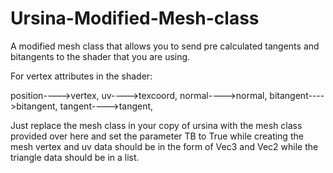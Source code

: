 # Ursina-Modified-Mesh-class


A modified mesh class that allows you to send pre calculated tangents and bitangents to the shader that you are using.

For vertex attributes in the shader:

position---->vertex,
uv---->texcoord,
normal---->normal,
bitangent---->bitangent, 
tangent---->tangent,


Just replace the mesh class in your copy of ursina with the mesh class provided over here and set the parameter TB to True while creating the mesh
vertex and uv data should be in the form of Vec3 and Vec2 while the triangle data should be in a list.
